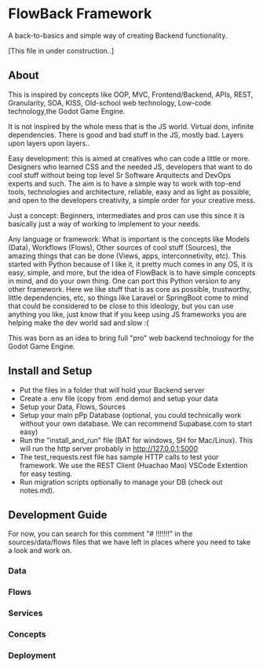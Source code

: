 # FlowBack Framework

A back-to-basics and simple way of creating Backend functionality.

[This file in under construction..]

## About

This is inspired by concepts like OOP, MVC, Frontend/Backend, APIs, REST, Granularity, SOA, KISS, Old-school web technology, Low-code technology,the Godot Game Engine. 

It is not inspired by the whole mess that is the JS world. Virtual dom, infinite dependencies. There is good and bad stuff in the JS, mostly bad. Layers upon layers upon layers.. 

Easy development: this is aimed at creatives who can code a little or more. Designers who learned CSS and the needed JS, developers that want to do cool stuff without being top level Sr Software Arquitects and DevOps experts and such. The aim is to have a simple way to work with top-end tools, technologies and architecture, reliable, easy and as light as possible, and open to the developers creativity, a simple order for your creative mess.

Just a concept: Beginners, intermediates and pros can use this since it is basically just a way of working to implement to your needs. 

Any language or framework: What is important is the concepts like Models (Data), Workflows (Flows), Other sources of cool stuff (Sources), the amazing things that can be done (Views, apps, interconnetivity, etc). This started with Python because of I like it, it pretty much comes in any OS, it is easy, simple, and more, but the idea of FlowBack is to have simple concepts in mind, and do your own thing. One can port this Python version to any other framework. Here we like stuff that is as core as possible, trustworthy, little dependencies, etc, so things like Laravel or SpringBoot come to mind that could be considered to be close to this ideology, but you can use anything you like, just know that if you keep using JS frameworks you are helping make the dev world sad and slow :(

This was born as an idea to bring full "pro" web backend technology for the Godot Game Engine.

## Install and Setup

- Put the files in a folder that will hold your Backend server
- Create a .env file (copy from .end.demo) and setup your data
- Setup your Data, Flows, Sources
- Setup your main pPp Database (optional, you could technically work without your own database. We can recommend Supabase.com to start easy)
- Run the "install_and_run" file (BAT for windows, SH for Mac/Linux). This will run the http server probably in http://127.0.0.1:5000
- The test_requests.rest file has sample HTTP calls to test your framework. We use the REST Client (Huachao Mao) VSCode Extention for easy testing.
- Run migration scripts optionally to manage your DB (check out notes.md).

## Development Guide

For now, you can search for this comment "# !!!!!!!" in the sources/data/flows files that we have left in places where you need to take a look and work on.

### Data

### Flows

### Services

### Concepts

### Deployment




